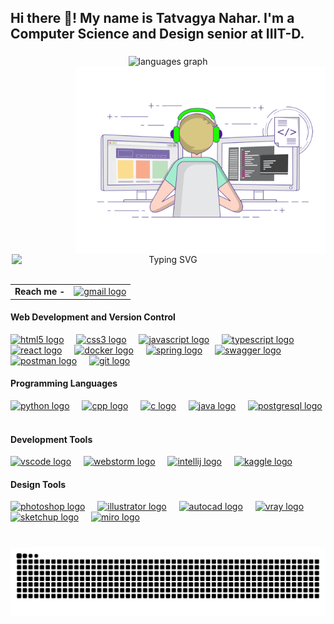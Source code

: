 <h2 align="left">Hi there 👋! My name is Tatvagya Nahar. I'm a Computer Science and Design senior at IIIT-D.</h2>

###

<div align="center">
  <img src="https://github-readme-stats.vercel.app/api/top-langs?username=tatvagya23554&locale=en&hide_title=false&layout=compact&card_width=320&langs_count=5&theme=dracula&hide_border=false" height="150" alt="languages graph"  />
  <img align="right" height="300" src="https://raw.githubusercontent.com/mikonoid/mikonoid/main/images/gifs/coder3.gif" style="max-width: 100%; height: auto; max-height: 300px; display: inline-block;" data-target="animated-image.originalImage">
  <img src="https://readme-typing-svg.demolab.com?font=Oswald&size=55&color=572598&center=true&vCenter=true&multiline=true&width=800&height=250&duration=3000&pause=1500&lines=Curious,+ambitious+CS+student.;Builder,+researcher,+designer,;global+aspirant." alt="Typing SVG" style="display:block; margin-left:0; width:500px;" />
  
  <br>
  
  <table>
  <tr>
    <td><strong>Reach me -</strong></td>
    <td>
      <a href="mailto:tatvagyanahar@gmail.com" target="_blank" rel="noopener noreferrer">
        <img src="https://img.shields.io/badge/Gmail-D14836?style=flat&logo=gmail&logoColor=white" height="40" alt="gmail logo" />
      </a>
    </td>
  </tr>
  </table>
</div>

<div align="left">
  <h4>Web Development and Version Control</h4>
  <a href="https://www.w3schools.com/html/" target="_blank" rel="noopener noreferrer"><img src="https://cdn.jsdelivr.net/gh/devicons/devicon/icons/html5/html5-original.svg" height="30" alt="html5 logo"  /></a>
  <img width="12" />
  <a href="https://css3.com/" target="_blank" rel="noopener noreferrer"><img src="https://cdn.jsdelivr.net/gh/devicons/devicon/icons/css3/css3-original.svg" height="30" alt="css3 logo"  /></a>
  <img width="12" />
  <a href="https://www.w3schools.com/js/" target="_blank" rel="noopener noreferrer"><img src="https://cdn.jsdelivr.net/gh/devicons/devicon/icons/javascript/javascript-original.svg" height="30" alt="javascript logo"  /></a>
  <img width="12" />
  <a href="https://www.typescriptlang.org/" target="_blank" rel="noopener noreferrer"><img src="https://cdn.jsdelivr.net/gh/devicons/devicon/icons/typescript/typescript-original.svg" height="30" alt="typescript logo"  /></a>
  <img width="12" />
  <a href="https://react.dev/" target="_blank" rel="noopener noreferrer"><img src="https://cdn.jsdelivr.net/gh/devicons/devicon/icons/react/react-original.svg" height="30" alt="react logo"  /></a>
  <img width="12" />
  <a href="https://hub.docker.com/" target="_blank" rel="noopener noreferrer"><img src="https://cdn.jsdelivr.net/gh/devicons/devicon@latest/icons/docker/docker-original.svg" height="30" alt="docker logo"  /></a>
  <img width="12" />
  <a href="https://start.spring.io/" target="_blank" rel="noopener noreferrer"><img src="https://cdn.jsdelivr.net/gh/devicons/devicon@latest/icons/spring/spring-original.svg" height="30" alt="spring logo"  /></a>
  <img width="12" />
  <a href="https://swagger.io/" target="_blank" rel="noopener noreferrer"><img src="https://cdn.jsdelivr.net/gh/devicons/devicon@latest/icons/swagger/swagger-original.svg" height="30" alt="swagger logo"  /></a>
  <img width="12" />
  <a href="https://www.postman.com/" target="_blank" rel="noopener noreferrer"><img src="https://cdn.jsdelivr.net/gh/devicons/devicon@latest/icons/postman/postman-original.svg" height="30" alt="postman logo"  /></a>
  <img width="12" />
  <a href="https://git-scm.com/" target="_blank" rel="noopener noreferrer"><img src="https://cdn.jsdelivr.net/gh/devicons/devicon@latest/icons/git/git-original.svg" height="30" alt="git logo"  /></a>
  <img width="12" />
  <br>
  <h4>Programming Languages</h4>
  <a href="https://www.python.org/" target="_blank" rel="noopener noreferrer"><img src="https://cdn.jsdelivr.net/gh/devicons/devicon@latest/icons/python/python-original.svg" height="30" alt="python logo"  /></a>
  <img width="12" />
  <a href="https://cplusplus.com/" target="_blank" rel="noopener noreferrer"><img src="https://cdn.jsdelivr.net/gh/devicons/devicon@latest/icons/cplusplus/cplusplus-original.svg" height="30" alt="cpp logo"  /></a>
  <img width="12" />
  <a href="https://www.cprogramming.com/" target="_blank" rel="noopener noreferrer"><img src="https://cdn.jsdelivr.net/gh/devicons/devicon@latest/icons/c/c-original.svg" height="30" alt="c logo"  /></a>
  <img width="12" />
  <a href="https://www.java.com/en/" target="_blank" rel="noopener noreferrer"><img src="https://cdn.jsdelivr.net/gh/devicons/devicon@latest/icons/java/java-original.svg" height="30" alt="java logo"  /></a>
  <img width="12" />
  <a href="https://www.postgresql.org/" target="_blank" rel="noopener noreferrer"><img src="https://cdn.jsdelivr.net/gh/devicons/devicon@latest/icons/postgresql/postgresql-original.svg" height="30" alt="postgresql logo"  /></a>
  <img width="12" />
  <br>
  <h4>Development Tools</h4>
  <a href="https://code.visualstudio.com/" target="_blank" rel="noopener noreferrer"><img src="https://cdn.jsdelivr.net/gh/devicons/devicon@latest/icons/vscode/vscode-original.svg" height="30" alt="vscode logo"  /></a>
  <img width="12" />
  <a href="https://www.jetbrains.com/webstorm/" target="_blank" rel="noopener noreferrer"><img src="https://cdn.jsdelivr.net/gh/devicons/devicon@latest/icons/webstorm/webstorm-original.svg" height="30" alt="webstorm logo"  /></a>
  <img width="12" />
  <a href="https://www.jetbrains.com/idea/" target="_blank" rel="noopener noreferrer"><img src="https://cdn.jsdelivr.net/gh/devicons/devicon@latest/icons/intellij/intellij-original.svg" height="30" alt="intellij logo"  /></a>
  <img width="12" />
  <a href="https://www.kaggle.com" target="_blank" rel="noopener noreferrer"><img src="https://cdn.jsdelivr.net/gh/devicons/devicon@latest/icons/kaggle/kaggle-original-wordmark.svg" height="30" alt="kaggle logo"  /></a>
  <img width="12" />
  <br>
  <h4>Design Tools</h4>
  <a href="https://www.adobe.com/in/products/photoshop.html" target="_blank" rel="noopener noreferrer"><img src="https://cdn.jsdelivr.net/gh/devicons/devicon@latest/icons/photoshop/photoshop-original.svg" height="30" alt="photoshop logo"  /></a>
  <img width="12" />
  <a href="https://www.adobe.com/in/products/illustrator.html" target="_blank" rel="noopener noreferrer"><img src="https://cdn.jsdelivr.net/gh/devicons/devicon@latest/icons/illustrator/illustrator-original.svg" height="30" alt="illustrator logo"  /></a>
  <img width="12" />
  <a href="https://web.autocad.com/" target="_blank" rel="noopener noreferrer"><img src="https://yt3.googleusercontent.com/Zf3f8N8G522eqs99niGAUI2rcmNmgy6yc0Y-PzP0bN4TmkK0I5vVCYUtA-bCsTX-SyRQgWCp=s160-c-k-c0x00ffffff-no-rj" height="30" alt="autocad logo"  /></a>
  <img width="12" />
  <a href="https://www.chaos.com/vray" target="_blank" rel="noopener noreferrer"><img src="https://yt3.googleusercontent.com/uLNH5DN1QCpWBL0yYwOqpNpyNBYDrEeswh9vnpZAsxzyFcnCQq2GVIWwwR1LJl_eDkyvmo9HEA=s160-c-k-c0x00ffffff-no-rj" height="30" alt="vray logo"  /></a>
  <img width="12" />
  <a href="https://sketchup.trimble.com/en?srsltid=AfmBOopnL1pFh4sOP_7UE3bsL3NZEoqktSaq4cFpUySAEe3Ws8rE0NN6" target="_blank" rel="noopener noreferrer"><img src="https://yt3.googleusercontent.com/9attqQ0d8dpBmBMHbegGhfn9u80bP0fOtGCYd6dBmeR-P5P4V5nIdKMSvdU0kMTZWdq3thN8-A=s160-c-k-c0x00ffffff-no-rj" height="30" alt="sketchup logo"  /></a>
  <img width="12" />
  <a href="https://miro.com/" target="_blank" rel="noopener noreferrer"><img src="https://yt3.googleusercontent.com/lxYO3EWE0XCiPcwcrLp8iLIpeZ9siH-iYpAzIYR5zRJRv4QIPly_yH9xqIJlTQ4VI9uYhBuWig=s160-c-k-c0x00ffffff-no-rj" height="30" alt="miro logo"  /></a>
  <img width="12" />
</div>

###

<br clear="both">

<img src="https://raw.githubusercontent.com/tatvagya23554/tatvagya23554/output/snake.svg" alt="Snake animation" />

###


<!--## Hi there 👋-->

<!--
**tatvagya23554/tatvagya23554** is a ✨ _special_ ✨ repository because its `README.md` (this file) appears on your GitHub profile.

Here are some ideas to get you started:

- 🔭 I’m currently working on ...
- 🌱 I’m currently learning ...
- 👯 I’m looking to collaborate on ...
- 🤔 I’m looking for help with ...
- 💬 Ask me about ...
- 📫 How to reach me: ...
- 😄 Pronouns: ...
- ⚡ Fun fact: ...
